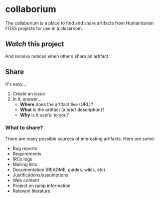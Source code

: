 collaborium
===========

The collaborium is a place to find and share artifacts from Humanitarian FOSS projects for use in a classroom.


___Watch___ this project
------------------------
And receive notices when others share an artifact.


Share
-----
It's easy...

1. Create an issue
2. In it, answer...
    * __Where__ does the artifact live (URL)?
    * __What__ is the artifact (a brief description)?
    * __Why__ is it useful to you?


### What to share?

There are many possible sources of interesting artifacts. Here are some:

* Bug reports
* Requirements
* IRCs logs
* Mailing lists
* Documentation (README, guides, wikis, etc)
* Justifications/assumptions
* Web content
* Project on ramp information
* Relevant literature
